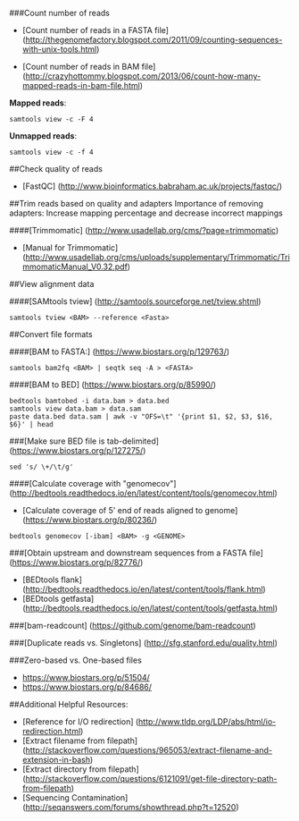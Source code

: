 ###Count number of reads
* [Count number of reads in a FASTA file] (http://thegenomefactory.blogspot.com/2011/09/counting-sequences-with-unix-tools.html)

* [Count number of reads in BAM file] (http://crazyhottommy.blogspot.com/2013/06/count-how-many-mapped-reads-in-bam-file.html)

**Mapped reads**:
```
samtools view -c -F 4
```

**Unmapped reads**:
```
samtools view -c -f 4
```

##Check quality of reads
* [FastQC] (http://www.bioinformatics.babraham.ac.uk/projects/fastqc/)

##Trim reads based on quality and adapters
Importance of removing adapters: Increase mapping percentage and decrease incorrect mappings

####[Trimmomatic] (http://www.usadellab.org/cms/?page=trimmomatic)
* [Manual for Trimmomatic] (http://www.usadellab.org/cms/uploads/supplementary/Trimmomatic/TrimmomaticManual_V0.32.pdf)

##View alignment data

####[SAMtools tview] (http://samtools.sourceforge.net/tview.shtml)

```
samtools tview <BAM> --reference <Fasta>
```

##Convert file formats

####[BAM to FASTA:] (https://www.biostars.org/p/129763/)
```
samtools bam2fq <BAM> | seqtk seq -A > <FASTA>
```

####[BAM to BED] (https://www.biostars.org/p/85990/)
```
bedtools bamtobed -i data.bam > data.bed 
samtools view data.bam > data.sam
paste data.bed data.sam | awk -v "OFS=\t" '{print $1, $2, $3, $16, $6}' | head
```
###[Make sure BED file is tab-delimited] (https://www.biostars.org/p/127275/)
```
sed 's/ \+/\t/g'
```

####[Calculate coverage with "genomecov"] (http://bedtools.readthedocs.io/en/latest/content/tools/genomecov.html)
* [Calculate coverage of 5' end of reads aligned to genome] (https://www.biostars.org/p/80236/)
```
bedtools genomecov [-ibam] <BAM> -g <GENOME>
```

###[Obtain upstream and downstream sequences from a FASTA file] (https://www.biostars.org/p/82776/)
* [BEDtools flank] (http://bedtools.readthedocs.io/en/latest/content/tools/flank.html)
* [BEDtools getfasta] (http://bedtools.readthedocs.io/en/latest/content/tools/getfasta.html)

###[bam-readcount] (https://github.com/genome/bam-readcount)

###[Duplicate reads vs. Singletons] (http://sfg.stanford.edu/quality.html)

###Zero-based vs. One-based files
* https://www.biostars.org/p/51504/
* https://www.biostars.org/p/84686/

##Additional Helpful Resources:  

* [Reference for I/O redirection] (http://www.tldp.org/LDP/abs/html/io-redirection.html)
* [Extract filename from filepath] (http://stackoverflow.com/questions/965053/extract-filename-and-extension-in-bash)
* [Extract directory from filepath] (http://stackoverflow.com/questions/6121091/get-file-directory-path-from-filepath)
* [Sequencing Contamination] (http://seqanswers.com/forums/showthread.php?t=12520)
